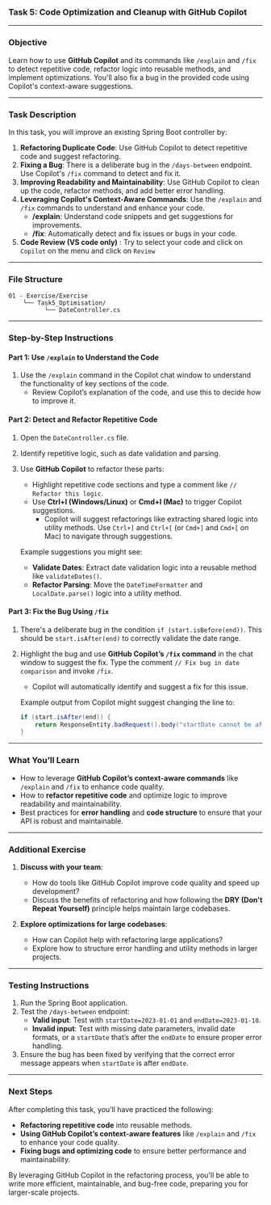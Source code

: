 ### Task 5: Code Optimization and Cleanup with GitHub Copilot

---

### **Objective**
Learn how to use **GitHub Copilot** and its commands like `/explain` and `/fix` to detect repetitive code, refactor logic into reusable methods, and implement optimizations. You'll also fix a bug in the provided code using Copilot's context-aware suggestions.

---

### **Task Description**

In this task, you will improve an existing Spring Boot controller by:
1. **Refactoring Duplicate Code**: Use GitHub Copilot to detect repetitive code and suggest refactoring.
2. **Fixing a Bug**: There is a deliberate bug in the `/days-between` endpoint. Use Copilot's `/fix` command to detect and fix it.
3. **Improving Readability and Maintainability**: Use GitHub Copilot to clean up the code, refactor methods, and add better error handling.
4. **Leveraging Copilot's Context-Aware Commands**: Use the `/explain` and `/fix` commands to understand and enhance your code.
   - **/explain**: Understand code snippets and get suggestions for improvements.
   - **/fix**: Automatically detect and fix issues or bugs in your code.
5. **Code Review (VS code only)** : Try to select your code and click on `Copilot` on the menu and click on `Review`

---

### **File Structure**

```plaintext
01 - Exercise/Exercise
    └── Task5_Optimisation/
          └── DateController.cs
```

---

### **Step-by-Step Instructions**

#### **Part 1: Use `/explain` to Understand the Code**
1. Use the `/explain` command in the Copilot chat window to understand the functionality of key sections of the code.
   - Review Copilot’s explanation of the code, and use this to decide how to improve it.

#### **Part 2: Detect and Refactor Repetitive Code**
1. Open the `DateController.cs` file.
2. Identify repetitive logic, such as date validation and parsing.
3. Use **GitHub Copilot** to refactor these parts:
   - Highlight repetitive code sections and type a comment like `// Refactor this logic`.
   - Use **Ctrl+I (Windows/Linux)** or **Cmd+I (Mac)** to trigger Copilot suggestions.
     - Copilot will suggest refactorings like extracting shared logic into utility methods. Use `Ctrl+]` and `Ctrl+[` (or `Cmd+]` and `Cmd+[` on Mac) to navigate through suggestions.

   Example suggestions you might see:
   - **Validate Dates**: Extract date validation logic into a reusable method like `validateDates()`.
   - **Refactor Parsing**: Move the `DateTimeFormatter` and `LocalDate.parse()` logic into a utility method.

#### **Part 3: Fix the Bug Using `/fix`**
1. There's a deliberate bug in the condition `if (start.isBefore(end))`. This should be `start.isAfter(end)` to correctly validate the date range.
2. Highlight the bug and use **GitHub Copilot’s `/fix` command** in the chat window to suggest the fix. Type the comment `// Fix bug in date comparison` and invoke `/fix`.
   - Copilot will automatically identify and suggest a fix for this issue.

   Example output from Copilot might suggest changing the line to:
   ```C#
   if (start.isAfter(end)) {
       return ResponseEntity.badRequest().body("startDate cannot be after endDate.");
   }
   ```

---

### **What You’ll Learn**
- How to leverage **GitHub Copilot’s context-aware commands** like `/explain` and `/fix` to enhance code quality.
- How to **refactor repetitive code** and optimize logic to improve readability and maintainability.
- Best practices for **error handling** and **code structure** to ensure that your API is robust and maintainable.

---

### **Additional Exercise**
1. **Discuss with your team**:
   - How do tools like GitHub Copilot improve code quality and speed up development?
   - Discuss the benefits of refactoring and how following the **DRY (Don't Repeat Yourself)** principle helps maintain large codebases.
  
2. **Explore optimizations for large codebases**:
   - How can Copilot help with refactoring large applications?
   - Explore how to structure error handling and utility methods in larger projects.

---

### **Testing Instructions**
1. Run the Spring Boot application.
2. Test the `/days-between` endpoint:
   - **Valid input**: Test with `startDate=2023-01-01` and `endDate=2023-01-10`.
   - **Invalid input**: Test with missing date parameters, invalid date formats, or a `startDate` that’s after the `endDate` to ensure proper error handling.
3. Ensure the bug has been fixed by verifying that the correct error message appears when `startDate` is after `endDate`.

---

### **Next Steps**
After completing this task, you’ll have practiced the following:
- **Refactoring repetitive code** into reusable methods.
- **Using GitHub Copilot’s context-aware features** like `/explain` and `/fix` to enhance your code quality.
- **Fixing bugs and optimizing code** to ensure better performance and maintainability.

By leveraging GitHub Copilot in the refactoring process, you'll be able to write more efficient, maintainable, and bug-free code, preparing you for larger-scale projects.